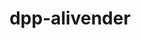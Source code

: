 ---
title: dpp-alivender
link: http://dpp-alivender.life/
description: 回溯点
avatar: http://alivender-assets.oss-cn-beijing.aliyuncs.com/wp-content/uploads/2023/05/QQ图片20230520175459.jpg
---